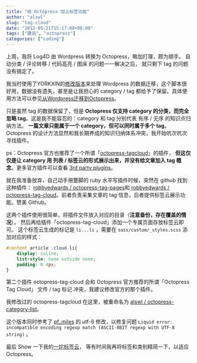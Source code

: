 ```yaml
---
title: "给 Octopress 加上标签功能"
author: "alswl"
slug: "tag-cloud"
date: "2012-05-21T15:17:00+08:00"
tags: ["建站", "octopress"]
categories: ["coding"]
---
```



上周，我将 Log4D 由 Wordpress 转换为 Octopress，略加打理，颇为顺手。
自动分类 / 评论转移 / 代码高亮 / 图床 的问题一一解决之后，
就只剩下 tag 的问题没有搞定了。

我当时使用了YORKXIN的[修改版本](https://gist.github.com/1394128)来处理 Wordpress
的数据迁移，这个脚本很好用，数据没有遗失，甚至是让我担心的 category /
tag 都给予了保留。具体使用方法可以参见[从Wordpress迁移到Octopress](http://blog.dayanjia.com/2012/04/migration-to-octopress-from-wordpress/)。

只是虽然 tag 的数据保留了，但是 **Octopress 仅支持 category 的分类，而完全忽略
tag**。这是我不能容忍的：category 和 tag 分别代表 有序 / 无序 的知识点归纳方法。
**一篇文章只能属于一个 category，但可以同时属于多个 tag**。
Octopress 的设计方法显然和我长期养成的知识归纳体系冲突，我开始吭次吭次寻找插件。

<!-- more -->

ps：Octopress 官方也推荐了一个所谓「[octopress-tagcloud](https://github.com/tokkonopapa/octopress-tagcloud)」的插件，
**但这仅仅是让 category 用 列表 / 标签云的形式展示出来，并没有给文章加入 tag
概念**。更多官方插件可以查看
[3rd party plugins](https://github.com/imathis/octopress/wiki/3rd-party-plugins)。

就在我准备放弃，自己动手用蹩脚的 ruby 水平写插件时候，突然在 github 找到这种插件：
[robbyedwards / octopress-tag-pages](https://github.com/robbyedwards/octopress-tag-pages)和 
[robbyedwards / octopress-tag-cloud](https://github.com/robbyedwards/octopress-tag-cloud)。前者负责采集文章的 tag 信息，后者提供标签云展示功能。赞美 Github。

这两个插件使用很简单，将插件文件放入对应的目录（**注意备份，存在覆盖的情况**）。
然后再给插件「octopress-tag-cloud」添加一个专属页面存放标签云即可。
这个标签云生成的标记是 `li...li` ，需要在 `sass/custom/_styles.scss` 添加对应的样式：

``` css
#content article .cloud li{
	display: inline;
	list-style: none outside none;
	padding: 0 4px;
}
```

第二个插件 octopress-tag-cloud 会和 Octopress 官方推荐的所谓「Octopress Tag Cloud」
 文件 / tag 标记 冲突，我建议修改官方的那个插件。

我修改过的 octopress-tagcloud 在这里，被重命名为
[alswl / octopress-category-list](https://github.com/alswl/octopress-category-list)。

这个版本同时参考了 [pf_miles](http://pfmiles.github.com/blog/liquid-error-about-regexp-match-when-using-octopress-tagcloud/) 的 utf-8 修改，以修复问题 `Liquid error: incompatible encoding regexp match (ASCII-8BIT regexp with UTF-8 string)` 。

最后 Show 一下我的[一坨标签云](http://log4d.com/tag/)，
等有时间我再将标签和类别精简一下，以适应 Octopress。
